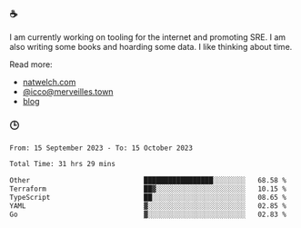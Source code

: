 ### ☕

I am currently working on tooling for the internet and promoting SRE. I am also writing some books and hoarding some data. I like thinking about time. 

Read more:

 - [natwelch.com](https://natwelch.com)
 - [@icco@merveilles.town](https://merveilles.town/@icco)
 - [blog](https://writing.natwelch.com)

### 🕒

<!--START_SECTION:waka-->

```txt
From: 15 September 2023 - To: 15 October 2023

Total Time: 31 hrs 29 mins

Other                            █████████████████░░░░░░░░   68.58 %
Terraform                        ██▓░░░░░░░░░░░░░░░░░░░░░░   10.15 %
TypeScript                       ██░░░░░░░░░░░░░░░░░░░░░░░   08.65 %
YAML                             ▓░░░░░░░░░░░░░░░░░░░░░░░░   02.85 %
Go                               ▓░░░░░░░░░░░░░░░░░░░░░░░░   02.83 %
```

<!--END_SECTION:waka-->
